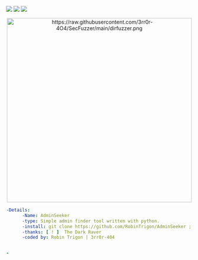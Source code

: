 
<img src="https://img.shields.io/badge/-Linux-black?style=for-the-badge&logo=Linux&logoColor=white"> <img src="https://img.shields.io/badge/-Python-black?style=for-the-badge&logo=python&logoColor=white"> <img src="https://img.shields.io/badge/-Terminal-black?style=for-the-badge&logo=GNU%20Bash&logoColor=white">



<p align="center"><img alt="https://raw.githubusercontent.com/3rr0r-4O4/SecFuzzer/main/dirfuzzer.png" width="500px" src="https://raw.githubusercontent.com/RobinTrigon/AdminSeeker/main/seeker.png" /></p>

```yaml
-Details:
      -Name: AdminSeeker
      -type: Simple admin finder tool written with python.
      -install: git clone https://github.com/RobinTrigon/AdminSeeker ; cd AdminSeeker ; python3 finder.py
      -thanks: [ ! ]  The Dark Raver
      -coded by: Robin Trigon | 3rr0r-404


-

```
